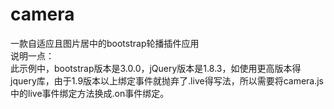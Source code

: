 # camera
一款自适应且图片居中的bootstrap轮播插件应用<br>
说明一点：<br>
此示例中，bootstrap版本是3.0.0，jQuery版本是1.8.3，如使用更高版本得jquery库，由于1.9版本以上绑定事件就抛弃了.live得写法，所以需要将camera.js中的live事件绑定方法换成.on事件绑定。

